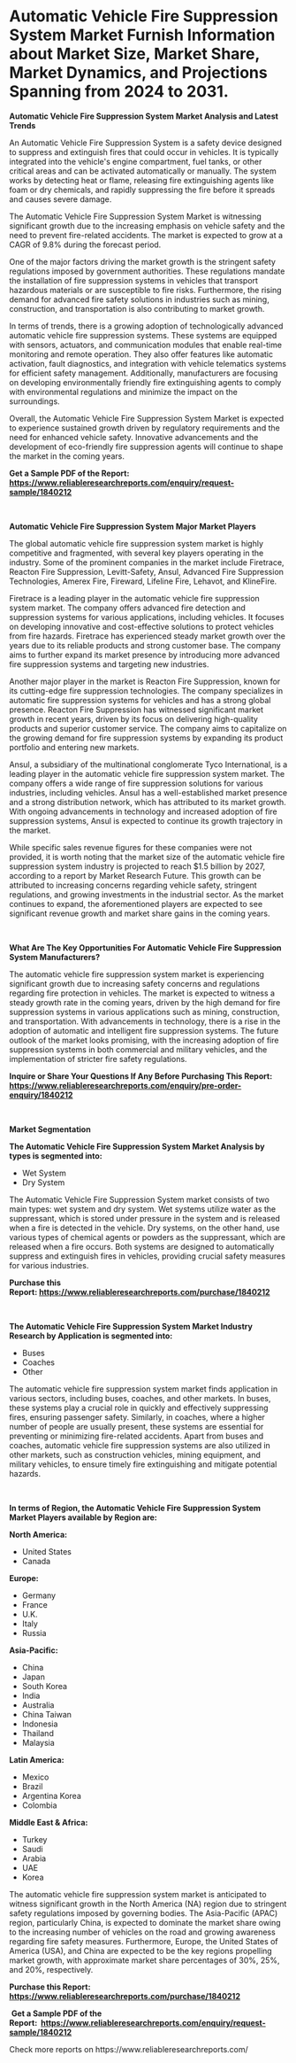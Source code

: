 <p><h1>Automatic Vehicle Fire Suppression System Market Furnish Information about Market Size, Market Share, Market Dynamics, and Projections Spanning from 2024 to 2031.</h1></p><p><strong>Automatic Vehicle Fire Suppression System Market Analysis and Latest Trends</strong></p>
<p><p>An Automatic Vehicle Fire Suppression System is a safety device designed to suppress and extinguish fires that could occur in vehicles. It is typically integrated into the vehicle's engine compartment, fuel tanks, or other critical areas and can be activated automatically or manually. The system works by detecting heat or flame, releasing fire extinguishing agents like foam or dry chemicals, and rapidly suppressing the fire before it spreads and causes severe damage.</p><p>The Automatic Vehicle Fire Suppression System Market is witnessing significant growth due to the increasing emphasis on vehicle safety and the need to prevent fire-related accidents. The market is expected to grow at a CAGR of 9.8% during the forecast period. </p><p>One of the major factors driving the market growth is the stringent safety regulations imposed by government authorities. These regulations mandate the installation of fire suppression systems in vehicles that transport hazardous materials or are susceptible to fire risks. Furthermore, the rising demand for advanced fire safety solutions in industries such as mining, construction, and transportation is also contributing to market growth.</p><p>In terms of trends, there is a growing adoption of technologically advanced automatic vehicle fire suppression systems. These systems are equipped with sensors, actuators, and communication modules that enable real-time monitoring and remote operation. They also offer features like automatic activation, fault diagnostics, and integration with vehicle telematics systems for efficient safety management. Additionally, manufacturers are focusing on developing environmentally friendly fire extinguishing agents to comply with environmental regulations and minimize the impact on the surroundings.</p><p>Overall, the Automatic Vehicle Fire Suppression System Market is expected to experience sustained growth driven by regulatory requirements and the need for enhanced vehicle safety. Innovative advancements and the development of eco-friendly fire suppression agents will continue to shape the market in the coming years.</p></p>
<p><strong>Get a Sample PDF of the Report:&nbsp; <a href="https://www.reliableresearchreports.com/enquiry/request-sample/1840212">https://www.reliableresearchreports.com/enquiry/request-sample/1840212</a></strong></p>
<p>&nbsp;</p>
<p><strong>Automatic Vehicle Fire Suppression System Major Market Players</strong></p>
<p><p>The global automatic vehicle fire suppression system market is highly competitive and fragmented, with several key players operating in the industry. Some of the prominent companies in the market include Firetrace, Reacton Fire Suppression, Levitt-Safety, Ansul, Advanced Fire Suppression Technologies, Amerex Fire, Fireward, Lifeline Fire, Lehavot, and KlineFire.</p><p>Firetrace is a leading player in the automatic vehicle fire suppression system market. The company offers advanced fire detection and suppression systems for various applications, including vehicles. It focuses on developing innovative and cost-effective solutions to protect vehicles from fire hazards. Firetrace has experienced steady market growth over the years due to its reliable products and strong customer base. The company aims to further expand its market presence by introducing more advanced fire suppression systems and targeting new industries.</p><p>Another major player in the market is Reacton Fire Suppression, known for its cutting-edge fire suppression technologies. The company specializes in automatic fire suppression systems for vehicles and has a strong global presence. Reacton Fire Suppression has witnessed significant market growth in recent years, driven by its focus on delivering high-quality products and superior customer service. The company aims to capitalize on the growing demand for fire suppression systems by expanding its product portfolio and entering new markets.</p><p>Ansul, a subsidiary of the multinational conglomerate Tyco International, is a leading player in the automatic vehicle fire suppression system market. The company offers a wide range of fire suppression solutions for various industries, including vehicles. Ansul has a well-established market presence and a strong distribution network, which has attributed to its market growth. With ongoing advancements in technology and increased adoption of fire suppression systems, Ansul is expected to continue its growth trajectory in the market.</p><p>While specific sales revenue figures for these companies were not provided, it is worth noting that the market size of the automatic vehicle fire suppression system industry is projected to reach $1.5 billion by 2027, according to a report by Market Research Future. This growth can be attributed to increasing concerns regarding vehicle safety, stringent regulations, and growing investments in the industrial sector. As the market continues to expand, the aforementioned players are expected to see significant revenue growth and market share gains in the coming years.</p></p>
<p>&nbsp;</p>
<p><strong>What Are The Key Opportunities For Automatic Vehicle Fire Suppression System Manufacturers?</strong></p>
<p><p>The automatic vehicle fire suppression system market is experiencing significant growth due to increasing safety concerns and regulations regarding fire protection in vehicles. The market is expected to witness a steady growth rate in the coming years, driven by the high demand for fire suppression systems in various applications such as mining, construction, and transportation. With advancements in technology, there is a rise in the adoption of automatic and intelligent fire suppression systems. The future outlook of the market looks promising, with the increasing adoption of fire suppression systems in both commercial and military vehicles, and the implementation of stricter fire safety regulations.</p></p>
<p><strong>Inquire or Share Your Questions If Any Before Purchasing This Report: <a href="https://www.reliableresearchreports.com/enquiry/pre-order-enquiry/1840212">https://www.reliableresearchreports.com/enquiry/pre-order-enquiry/1840212</a></strong></p>
<p>&nbsp;</p>
<p><strong>Market Segmentation</strong></p>
<p><strong>The Automatic Vehicle Fire Suppression System Market Analysis by types is segmented into:</strong></p>
<p><ul><li>Wet System</li><li>Dry System</li></ul></p>
<p><p>The Automatic Vehicle Fire Suppression System market consists of two main types: wet system and dry system. Wet systems utilize water as the suppressant, which is stored under pressure in the system and is released when a fire is detected in the vehicle. Dry systems, on the other hand, use various types of chemical agents or powders as the suppressant, which are released when a fire occurs. Both systems are designed to automatically suppress and extinguish fires in vehicles, providing crucial safety measures for various industries.</p></p>
<p><strong>Purchase this Report:&nbsp;<a href="https://www.reliableresearchreports.com/purchase/1840212">https://www.reliableresearchreports.com/purchase/1840212</a></strong></p>
<p>&nbsp;</p>
<p><strong>The Automatic Vehicle Fire Suppression System Market Industry Research by Application is segmented into:</strong></p>
<p><ul><li>Buses</li><li>Coaches</li><li>Other</li></ul></p>
<p><p>The automatic vehicle fire suppression system market finds application in various sectors, including buses, coaches, and other markets. In buses, these systems play a crucial role in quickly and effectively suppressing fires, ensuring passenger safety. Similarly, in coaches, where a higher number of people are usually present, these systems are essential for preventing or minimizing fire-related accidents. Apart from buses and coaches, automatic vehicle fire suppression systems are also utilized in other markets, such as construction vehicles, mining equipment, and military vehicles, to ensure timely fire extinguishing and mitigate potential hazards.</p></p>
<p>&nbsp;</p>
<p><strong>In terms of Region, the Automatic Vehicle Fire Suppression System Market Players available by Region are:</strong></p>
<p>
    <p> <strong> North America: </strong>
        <ul>
            <li>United States</li>
            <li>Canada</li>
        </ul>
        </p> 
    <p> <strong> Europe: </strong>
        <ul>
            <li>Germany</li>
            <li>France</li>
            <li>U.K.</li>
            <li>Italy</li>
            <li>Russia</li>
        </ul>
        </p> 
    <p> <strong> Asia-Pacific: </strong>
        <ul>
            <li>China</li>
            <li>Japan</li>
            <li>South Korea</li>
            <li>India</li>
            <li>Australia</li>
            <li>China Taiwan</li>
            <li>Indonesia</li>
            <li>Thailand</li>
            <li>Malaysia</li>
        </ul>
        </p> 
    <p> <strong> Latin America: </strong>
        <ul>
            <li>Mexico</li>
            <li>Brazil</li>
            <li>Argentina Korea</li>
            <li>Colombia</li>
        </ul>
        </p> 
    <p> <strong> Middle East & Africa: </strong>
        <ul>
            <li>Turkey</li>
            <li>Saudi</li>
            <li>Arabia</li>
            <li>UAE</li>
            <li>Korea</li>
        </ul>
    </p>
    </p>
<p><p>The automatic vehicle fire suppression system market is anticipated to witness significant growth in the North America (NA) region due to stringent safety regulations imposed by governing bodies. The Asia-Pacific (APAC) region, particularly China, is expected to dominate the market share owing to the increasing number of vehicles on the road and growing awareness regarding fire safety measures. Furthermore, Europe, the United States of America (USA), and China are expected to be the key regions propelling market growth, with approximate market share percentages of 30%, 25%, and 20%, respectively.</p></p>
<p><strong>Purchase this Report: <a href="https://www.reliableresearchreports.com/purchase/1840212">https://www.reliableresearchreports.com/purchase/1840212</a></strong></p>
<p>&nbsp;<strong>Get a Sample PDF of the Report:&nbsp;&nbsp;<a href="https://www.reliableresearchreports.com/enquiry/request-sample/1840212">https://www.reliableresearchreports.com/enquiry/request-sample/1840212</a></strong></p>
<p><strong></strong></p>
<p>Check more reports on https://www.reliableresearchreports.com/</p>